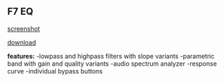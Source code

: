 ## F7 EQ
[screenshot](https://i.imgur.com/L7Co2sb.png)

[download](https://drive.google.com/file/d/1to4XQ8ynweFpwctOyR4beIZ8dNjjT9uz/view)

**features:**
 -lowpass and highpass filters with slope variants
 -parametric band with gain and quality variants
 -audio spectrum analyzer
 -response curve
 -individual bypass buttons
